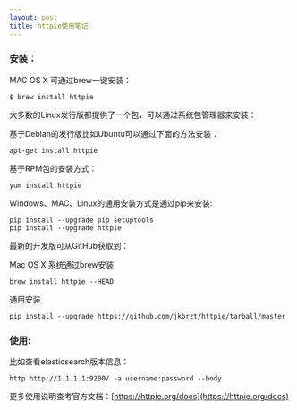 ```yaml
---
layout: post
title: httpie使用笔记
---
```


### 安装：

MAC OS X 可通过brew一键安装：

	$ brew install httpie

大多数的Linux发行版都提供了一个包，可以通过系统包管理器来安装：

基于Debian的发行版比如Ubuntu可以通过下面的方法安装：

	apt-get install httpie

基于RPM包的安装方式：

	yum install httpie

Windows、MAC、Linux的通用安装方式是通过pip来安装:

	pip install --upgrade pip setuptools
	pip install --upgrade httpie

最新的开发版可从GitHub获取到：

Mac OS X 系统通过brew安装

	brew install httpie --HEAD

通用安装

	pip install --upgrade https://github.com/jkbrzt/httpie/tarball/master

### 使用:

比如查看elasticsearch版本信息：

	http http://1.1.1.1:9200/ -a username:password --body

更多使用说明查考官方文档：[https://httpie.org/docs](https://httpie.org/docs)